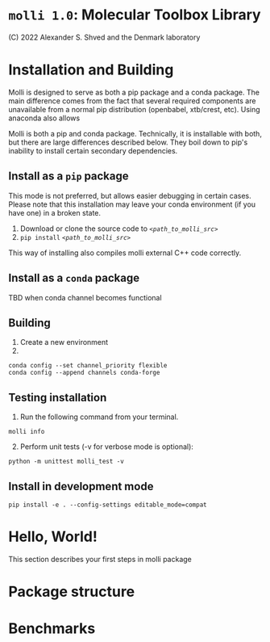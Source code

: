 # `molli 1.0`: Molecular Toolbox Library

(C) 2022 Alexander S. Shved and the Denmark laboratory

# Installation and Building

Molli is designed to serve as both a pip package and a conda package.
The main difference comes from the fact that several required components are unavailable from a normal pip distribution (openbabel, xtb/crest, etc). Using anaconda also allows

Molli is both a pip and conda package. Technically, it is installable with both, but there are large differences described below. They boil down to pip's inability to install certain secondary dependencies.

## Install as a `pip` package

This mode is not preferred, but allows easier debugging in certain cases. Please note that this installation may leave your conda environment (if you have one) in a broken state.

1. Download or clone the source code to *`<path_to_molli_src>`*
2. `pip install` *`<path_to_molli_src>`*

This way of installing also compiles molli external C++ code correctly.

## Install as a `conda` package

TBD when conda channel becomes functional


## Building
1. Create a new environment
2.
```
conda config --set channel_priority flexible
conda config --append channels conda-forge
```

## Testing installation

1. Run the following command from your terminal.
```
molli info
```
2. Perform unit tests (-v for verbose mode is optional):
```
python -m unittest molli_test -v
```

## Install in development mode

```
pip install -e . --config-settings editable_mode=compat
```

# Hello, World!

This section describes your first steps in molli package

# Package structure

# Benchmarks
